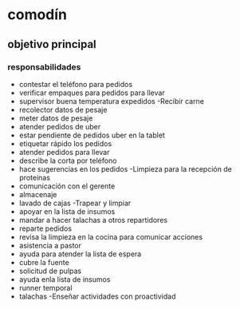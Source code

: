 # comodín

## objetivo principal

### responsabilidades

- contestar el teléfono para pedidos
- verificar empaques para pedidos para llevar 
- supervisor buena temperatura expedidos
-Recibir carne
- recolector datos de pesaje
- meter datos de pesaje
- atender pedidos de uber 
- estar pendiente de pedidos uber en la tablet
- etiquetar rápido los pedidos
- atender pedidos para llevar
- describe la corta por teléfono
- hace sugerencias en los pedidos
-Limpieza para la recepción de proteínas
- comunicación con el gerente
- almacenaje
- lavado de cajas
-Trapear y limpiar
- apoyar en la lista de insumos
- mandar a hacer talachas a otros repartidores
- reparte pedidos
- revisa la limpieza en la cocina para comunicar acciones
- asistencia a pastor
- ayuda para atender la lista de espera
- cubre la fuente
- solicitud de pulpas
- ayuda enla lista de insumos
- runner temporal
- talachas
-Enseñar actividades con proactividad